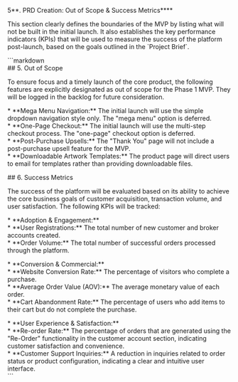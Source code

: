 5**. PRD Creation: Out of Scope & Success Metrics\*\***

This section clearly defines the boundaries of the MVP by listing what will not be built in the initial launch. It also establishes the key performance indicators (KPIs) that will be used to measure the success of the platform post-launch, based on the goals outlined in the \`Project Brief\`.

\`\`\`markdown  
\#\# 5\. Out of Scope

To ensure focus and a timely launch of the core product, the following features are explicitly designated as out of scope for the Phase 1 MVP. They will be logged in the backlog for future consideration.

\* \*\*Mega Menu Navigation:\*\* The initial launch will use the simple dropdown navigation style only. The "mega menu" option is deferred.  
\* \*\*One-Page Checkout:\*\* The initial launch will use the multi-step checkout process. The "one-page" checkout option is deferred.  
\* \*\*Post-Purchase Upsells:\*\* The "Thank You" page will not include a post-purchase upsell feature for the MVP.  
\* \*\*Downloadable Artwork Templates:\*\* The product page will direct users to email for templates rather than providing downloadable files.

\#\# 6\. Success Metrics

The success of the platform will be evaluated based on its ability to achieve the core business goals of customer acquisition, transaction volume, and user satisfaction. The following KPIs will be tracked:

\* \*\*Adoption & Engagement:\*\*  
    \* \*\*User Registrations:\*\* The total number of new customer and broker accounts created.  
    \* \*\*Order Volume:\*\* The total number of successful orders processed through the platform.

\* \*\*Conversion & Commercial:\*\*  
    \* \*\*Website Conversion Rate:\*\* The percentage of visitors who complete a purchase.  
    \* \*\*Average Order Value (AOV):\*\* The average monetary value of each order.  
    \* \*\*Cart Abandonment Rate:\*\* The percentage of users who add items to their cart but do not complete the purchase.

\* \*\*User Experience & Satisfaction:\*\*  
    \* \*\*Re-order Rate:\*\* The percentage of orders that are generated using the "Re-Order" functionality in the customer account section, indicating customer satisfaction and convenience.  
    \* \*\*Customer Support Inquiries:\*\* A reduction in inquiries related to order status or product configuration, indicating a clear and intuitive user interface.  
\`\`\`  
